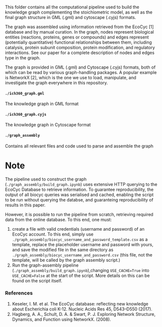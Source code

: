This folder contains all the computational pipeline used to build the knowledge graph complementing the stoichiometric model, as well as the final graph structure in GML (.gml) and cytoscape (.cyjs) formats.

The graph was assembled using information retrieved from the EcoCyc [1] database and by manual curation. In the graph, nodes represent biological entities (reactions, proteins, genes or compounds) and edges represent (potentially quantitative) functional relationships between them, including catalysis, protein subunit composition, protein modification, and regulatory interactions. See our paper for a complete description of nodes and edges type in the graph.

The graph is provided in GML (.gml) and Cytoscape (.cyjs) formats, both of which can be read by various graph-handling packages. A popular example is NetworkX [2], which is the one we use to load, manipulate, and investigate the graph everywhere in this repository.

#### `./ich360_graph.gml`
The knowledge graph in GML format
#### `./ich360_graph.cyjs`
The knowledge graph in Cytoscape format
#### `./graph_assembly`
Contains all relevant files and code used to parse and assemble the graph

# Note
The pipeline used to construct the graph (`./graph_assembly/build_graph.ipynb`) uses extensive HTTP querying to the EcoCyc Database to retrieve information. To guarantee reproducibility, the output of all biocyc queries was serialised and cached, enabling the script to be run without querying the databse, and guaranteing reproducibility of results in this paper.

However, it is possible to run the pipeline from scratch, retrieving required data from the online database. To this end, one must:
1. create a file  with valid credentials (username and password) of an EcoCyc account. To this end, simply use `./graph_assembly/biocyc_username_and_password_template.csv` as a template, replace the placeholder username and password with yours, and save the modified file in the same directory as `./graph_assembly/biocyc_username_and_password.csv` (this file, not the template, will be called by the graph assembly script.)
2. Run the graph-assembly pipeline (`./graph_assembly/build_graph.ipynb`),changing `USE_CACHE=True` into `USE_CACHE=False` at the start of the script. More details on this can be found on the script itself.

### References
1. Keseler, I. M. et al. The EcoCyc database: reflecting new knowledge about Escherichia coli K-12. Nucleic Acids Res 45, D543–D550 (2017).
2. Hagberg, A. A., Schult, D. A. & Swart, P. J. Exploring Network Structure, Dynamics, and Function using NetworkX. (2008).

